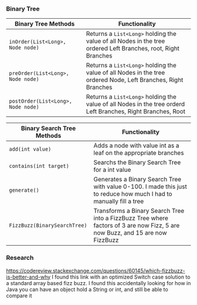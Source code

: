### Binary Tree

| Binary Tree Methods               | Functionality                                                                                                 |
|-----------------------------------|---------------------------------------------------------------------------------------------------------------|
| `inOrder(List<Long>, Node node)`  | Returns a `List<Long>` holding the value of all Nodes in the tree ordered Left Branches, root, Right Branches |       |
| `preOrder(List<Long>, Node node)` | Returns a `List<Long>` holding the value of all Nodes in the tree ordered Node, Left Branches, Right Branches |
| `postOrder(List<Long>, Node node)`| Returns a `List<Long>` holding the value of all Nodes in the tree orderd Left Branches, Right Branches, Root  |


| Binary Search Tree Methods  | Functionality                                                                                                                 |
|-----------------------------|-------------------------------------------------------------------------------------------------------------------------------|
| `add(int value)`            | Adds a node with value int as a leaf on the appropriate branches                                                              |
| `contains(int target)`      | Searchs the Binary Search Tree for a int value                                                                                |
| `generate()`                | Generates a Binary Search Tree with value 0-100. I made this just to reduce how much I had to manually fill a tree            | 
| `FizzBuzz(BinarySearchTree)`| Transforms a Binary Search Tree into a FizzBuzz Tree where factors of 3 are now Fizz, 5 are now Buzz, and 15 are now FizzBuzz |

### Research
https://codereview.stackexchange.com/questions/60145/which-fizzbuzz-is-better-and-why
I found this link with an optimized Switch case solution to a standard array based fizz buzz.
I found this accidentally looking for how in Java you can have an object hold a String or int, and still be able to compare it 
